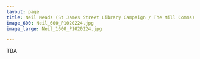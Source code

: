 ```yaml
---
layout: page
title: Neil Meads (St James Street Library Campaign / The Mill Comms)
image_600: Neil_600_P1020224.jpg
image_large: Neil_1600_P1020224.jpg

---
```

TBA
